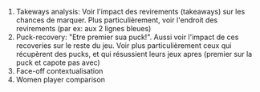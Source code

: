 
1. Takeways analysis: Voir l'impact des revirements (takeaways) sur les chances de marquer. Plus particulièrement, voir l'endroit des revirements (par ex: aux 2 lignes bleues)
2. Puck-recovery: "Etre premier sua puck!". Aussi voir l'impact de ces recoveries sur le reste du jeu. Voir plus particulièrement ceux qui récupèrent des pucks, et qui résussient leurs jeux apres (premier sur la puck et capote pas avec)
3. Face-off contextualisation
4. Women player comparison 
